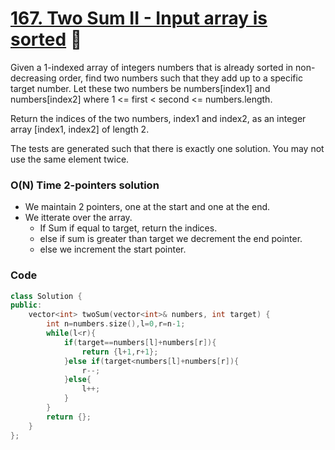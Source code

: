 # [167. Two Sum II - Input array is sorted](https://leetcode.com/problems/two-sum-ii-input-array-is-sorted/) 🌟

Given a 1-indexed array of integers numbers that is already sorted in non-decreasing order, find two numbers such that they add up to a specific target number. Let these two numbers be numbers[index1] and numbers[index2] where 1 <= first < second <= numbers.length.

Return the indices of the two numbers, index1 and index2, as an integer array [index1, index2] of length 2.

The tests are generated such that there is exactly one solution. You may not use the same element twice.

### O(N) Time 2-pointers solution

- We maintain 2 pointers, one at the start and one at the end.
- We itterate over the array.
  - If Sum if equal to target, return the indices.
  - else if sum is greater than target we decrement the end pointer.
  - else we increment the start pointer.

### Code

```cpp
class Solution {
public:
    vector<int> twoSum(vector<int>& numbers, int target) {
        int n=numbers.size(),l=0,r=n-1;
        while(l<r){
            if(target==numbers[l]+numbers[r]){
                return {l+1,r+1};
            }else if(target<numbers[l]+numbers[r]){
                r--;
            }else{
                l++;
            }
        }
        return {};
    }
};
```
